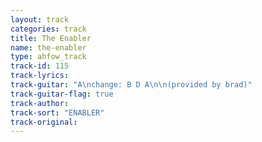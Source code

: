```yaml
---
layout: track
categories: track
title: The Enabler
name: the-enabler
type: ahfow_track
track-id: 115
track-lyrics: 
track-guitar: "A\nchange: B D A\n\n(provided by brad)"
track-guitar-flag: true
track-author: 
track-sort: "ENABLER"
track-original: 
---
```

